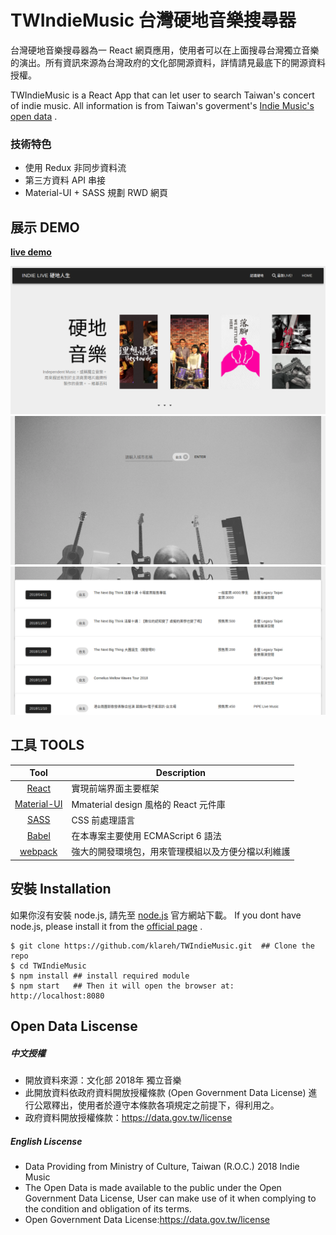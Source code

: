 # TWIndieMusic 台灣硬地音樂搜尋器

台灣硬地音樂搜尋器為一 React 網頁應用，使用者可以在上面搜尋台灣獨立音樂的演出。所有資訊來源為台灣政府的文化部開源資料，詳情請見最底下的開源資料授權。

TWIndieMusic is a React App that can let user to search Taiwan's concert of indie music. All information is from Taiwan's goverment's [Indie Music's open data](https://data.gov.tw/dataset/6006) .

### 技術特色
+ 使用 Redux 非同步資料流
+ 第三方資料 API 串接
+ Material-UI + SASS 規劃 RWD 網頁 

## 展示 DEMO
[**live demo**](https://klareh.github.io/TWIndieMusic/)

<img src='./src/images/Screenshot_2018-11-07 INDIE LIVE.png' />
<img src='./src/images/Screenshot_2018-11-07 INDIE LIVE(1).png' />
<img src='./src/images/Screenshot_2018-11-07 INDIE LIVE(2).png' />

## 工具 TOOLS
| Tool             | Description   |
| :-------------:|--------------|
| [React](http://facebook.github.io/react/index.html) | 實現前端界面主要框架 |
| [Material-UI](https://github.com/mui-org/material-ui) | Mmaterial design 風格的 React 元件庫 |
| [SASS](http://sass-lang.com/) | CSS 前處理語言 |
| [Babel](https://babeljs.io/) | 在本專案主要使用 ECMAScript 6 語法 |
| [webpack](https://github.com/webpack/webpack) | 強大的開發環境包，用來管理模組以及方便分檔以利維護 |

## 安裝 Installation

如果你沒有安裝 node.js, 請先至 [node.js](https://nodejs.org/en/) 官方網站下載。
If you dont have node.js, please install it from the [official page](https://nodejs.org/en/) .

```console
$ git clone https://github.com/klareh/TWIndieMusic.git  ## Clone the repo
$ cd TWIndieMusic
$ npm install ## install required module
$ npm start   ## Then it will open the browser at: http://localhost:8080
```

## Open Data Liscense

##### 中文授權
+ 開放資料來源：文化部 2018年 獨立音樂
+ 此開放資料依政府資料開放授權條款 (Open Government Data License) 進行公眾釋出，使用者於遵守本條款各項規定之前提下，得利用之。
+ 政府資料開放授權條款：https://data.gov.tw/license

##### English Liscense
+ Data Providing from Ministry of Culture, Taiwan (R.O.C.) 2018 Indie Music
+ The Open Data is made available to the public under the Open Government Data License, User can make use of it when complying to the condition and obligation of its terms.
+ Open Government Data License:https://data.gov.tw/license


